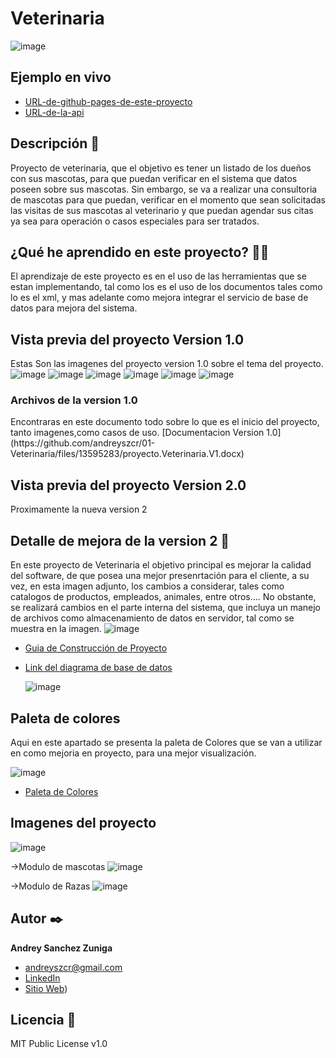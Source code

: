 # Veterinaria
![image](https://github.com/andreyszcr/01-Veterinaria/assets/60619582/d2565432-dddd-4c43-b247-36e213d3ab2d)


## Ejemplo en vivo
- [URL-de-github-pages-de-este-proyecto](URL-de-github-pages-de-este-proyecto)
- [URL-de-la-api](URL-de-la-api)

## Descripción 📑

Proyecto de veterinaria, que el objetivo es tener un listado de los dueños con sus mascotas, para que puedan verificar en 
el sistema que datos poseen sobre sus mascotas. Sin embargo, se va a realizar una consultoria de mascotas para que puedan,
verificar en el momento que sean solicitadas las visitas de sus mascotas al veterinario y que puedan agendar sus citas ya
sea para operación o casos especiales para ser tratados. 

## ¿Qué he aprendido en este proyecto? 🙇🏻 

El aprendizaje de este proyecto es en el uso de las herramientas que se estan implementando, tal como los es el uso de los documentos
tales como lo es el xml, y mas adelante como mejora integrar el servicio de base de datos para mejora del sistema. 

<!--## Tecnologías 🛠-->
<!-- Iconos sacados de: https://github.com/hendrasob/badges/blob/master/README.md y https://github.com/alexandresanlim/Badges4-README.md-Profile -->
<!--[![HTML](https://img.shields.io/badge/Csharp-E34F26?style=for-the-badge&logo=csharp&logoColor=white)](https://es.wikipedia.org/wiki/Csharp)
[![CSS](https://img.shields.io/badge/CSS3-1572B6?style=for-the-badge&logo=css3&logoColor=white)](https://es.wikipedia.org/wiki/CSS)
[![JS](https://img.shields.io/badge/JavaScript-F7DF1E?style=for-the-badge&logo=javascript&logoColor=black)](https://es.wikipedia.org/wiki/JavaScript)-->

## Vista previa del proyecto Version 1.0

Estas Son las imagenes del proyecto version 1.0 sobre el tema del proyecto. 
![image](https://github.com/andreyszcr/01-Veterinaria/assets/60619582/2ad3acbd-c337-4d50-a451-7f462bc2532a)
![image](https://github.com/andreyszcr/01-Veterinaria/assets/60619582/529446da-5580-4673-932a-504fb786731b)
![image](https://github.com/andreyszcr/01-Veterinaria/assets/60619582/4317a70a-36e2-40f6-a1bd-a436b2f225aa)
![image](https://github.com/andreyszcr/01-Veterinaria/assets/60619582/b0e8d2f7-10bd-4422-bd5a-f29dba9596ba)
![image](https://github.com/andreyszcr/01-Veterinaria/assets/60619582/c4b0f57e-2759-4406-9197-f4749058ae9c)
![image](https://github.com/andreyszcr/01-Veterinaria/assets/60619582/3964d1d9-06a8-4d78-83b9-36159980a4b1)
<h3>Archivos de la version 1.0</h3>
Encontraras en este documento todo sobre lo que es el inicio del proyecto, tanto imagenes,como casos de uso.
[Documentacion Version 1.0](https://github.com/andreyszcr/01-Veterinaria/files/13595283/proyecto.Veterinaria.V1.docx)



## Vista previa del proyecto Version 2.0
Proximamente la nueva version 2


## Detalle de mejora de la version 2 📑

En este proyecto de Veterinaria el objetivo principal es mejorar la calidad del software, de que posea una mejor presenrtación para el cliente,
a su vez, en esta imagen adjunto, los cambios a considerar, tales como catalogos de productos, empleados, animales, entre otros....
No obstante, se realizará cambios en el parte interna del sistema, que incluya un manejo de archivos como almacenamiento de datos en servidor, tal como se muestra en la imagen.
![image](https://github.com/andreyszcr/01-Veterinaria/assets/60619582/d477928b-cf9b-4949-bd18-9b2b36100116)
* [Guia de Construcción de Proyecto ](https://www.figma.com/file/xAdFvkJKS4VBqgEJQk0nlW/Welcome-to-FigJam?type=whiteboard&node-id=0%3A1&t=GF4DlZBKPjVvtLYs-1)

* [Link del diagrama de base de datos](https://www.figma.com/board/yx5rbfFKH6LxJCDXkwERQx/BD-veterinarias?node-id=0-1&node-type=CANVAS&t=TusXDsHTInJH7HzD-0)
  
  ![image](https://github.com/user-attachments/assets/1378eb39-8871-409c-bc09-d5f09e2d44f3)


## Paleta de colores
Aqui en este apartado se presenta la paleta de Colores que se van a utilizar en como mejoria en proyecto, para una mejor visualización.

![image](https://github.com/andreyszcr/01-Veterinaria/assets/60619582/6c9f87d4-5b8e-4138-868a-2d143ea02513)


* [Paleta de Colores](https://colorhunt.co/palette/191d881450a3337ccfffc436)

## Imagenes del proyecto
![image](https://github.com/user-attachments/assets/94660e2f-759c-4c08-929d-fbf887ba674c)

->Modulo de mascotas 
![image](https://github.com/user-attachments/assets/4b2b1e97-d73c-42f0-81a3-5f4cb5b0353a)

->Modulo de Razas
![image](https://github.com/user-attachments/assets/98f14061-ac18-463c-8fcc-c270d0157edf)



## Autor ✒️
**Andrey Sanchez Zuniga**

* [andreyszcr@gmail.com](andreyszcr@gmail.com)
* [LinkedIn](https://www.linkedin.com/in/andreysz/)
* [Sitio Web](https://andreyszcr.netlify.app/))

<!--## Instalación 
Este proyecto no necesita de instalación. Simplemente abre la carpeta o haz doble click en el .html-->
  
## Licencia 📄
MIT Public License v1.0
